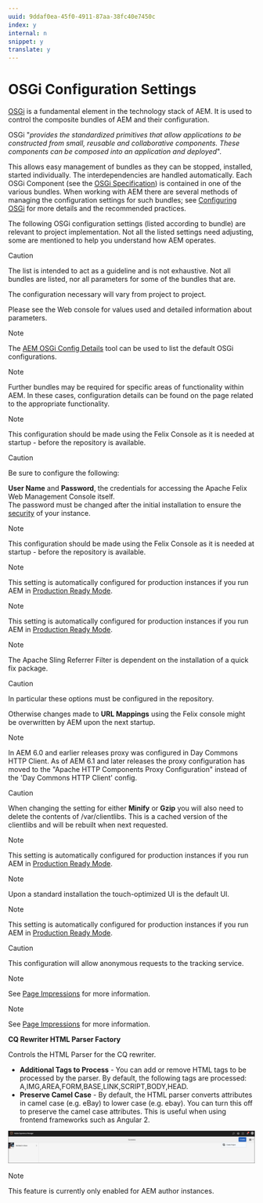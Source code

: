 ```yaml
---
uuid: 9ddaf0ea-45f0-4911-87aa-38fc40e7450c
index: y
internal: n
snippet: y
translate: y
---
```


# OSGi Configuration Settings

[OSGi](http://www.osgi.org/) is a fundamental element in the technology stack of AEM. It is used to control the composite bundles of AEM and their configuration.

OSGi "*provides the standardized primitives that allow applications to be constructed from small, reusable and collaborative components. These components can be composed into an application and deployed*".

This allows easy management of bundles as they can be stopped, installed, started individually. The interdependencies are handled automatically. Each OSGi Component (see the [OSGi Specification](http://www.osgi.org/Specifications/HomePage)) is contained in one of the various bundles. When working with AEM there are several methods of managing the configuration settings for such bundles; see [Configuring OSGi](configuring-osgi.md) for more details and the recommended practices.

The following OSGi configuration settings (listed according to bundle) are relevant to project implementation. Not all the listed settings need adjusting, some are mentioned to help you understand how AEM operates. 

>[!CAUTION]
>
><p>The list is intended to act as a guideline and is not exhaustive. Not all bundles are listed, nor all parameters for some of the bundles that are.</p> <p>The configuration necessary will vary from project to project.</p> <p>Please see the Web console for values used and detailed information about parameters.</p> 

>[!NOTE]
>
><p>The <a href="http://www.aemstuff.com/osgi.html">AEM OSGi Config Details</a> tool can be used to list the default OSGi configurations.<br> </p> 

>[!NOTE]
>
><p>Further bundles may be required for specific areas of functionality within AEM. In these cases, configuration details can be found on the page related to the appropriate functionality. &nbsp;</p> 

>[!NOTE]
>
><p>This configuration should be made using the Felix Console as it is needed at startup - before the repository is available.<br> </p> 

>[!CAUTION]
>
><p>Be sure to configure the following:</p> <p><b>User Name</b> and <b>Password</b>, the credentials for accessing the Apache Felix Web Management Console itself.<br> The password must be changed after the initial installation to ensure the <a href="/content/docs/en/aem/6-3/deploy/security_checklist.html">security</a> of your instance.</p> 

>[!NOTE]
>
><p>This configuration should be made using the Felix Console as it is needed at startup - before the repository is available.<br> </p> 

>[!NOTE]
>
><p>This setting is automatically configured for production instances if you run AEM in <a href="/content/help/en/experience-manager/6-4/sites/administering/using/production-ready.html">Production Ready Mode</a>.</p> 

>[!NOTE]
>
><p>This setting is automatically configured for production instances if you run AEM in <a href="/content/help/en/experience-manager/6-4/sites/administering/using/production-ready.html" >Production Ready Mode</a>.<br> </p> 

>[!NOTE]
>
><p>The Apache Sling Referrer Filter is dependent on the installation of a quick fix package.<br> </p> 

>[!CAUTION]
>
><p>In particular these options must be configured in the repository.</p> <p>Otherwise changes made to <b>URL Mappings</b> using the Felix console might be overwritten by AEM upon the next startup.</p> 

>[!NOTE]
>
><p>In AEM 6.0 and earlier releases proxy was configured in Day Commons HTTP Client. As of AEM 6.1 and later releases the proxy configuration has moved to the &quot;Apache HTTP Components Proxy Configuration&quot; instead of the 'Day Commons HTTP Client' config.</p> 

>[!CAUTION]
>
><p>When changing the setting for either <b>Minify</b> or <b>Gzip</b> you will also need to delete the contents of <span class="code">/var/clientlibs</span>. This is a cached version of the clientlibs and will be rebuilt when next requested.</p> 

>[!NOTE]
>
><p>This setting is automatically configured for production instances if you run AEM in <a href="/content/help/en/experience-manager/6-4/sites/administering/using/production-ready.html">Production Ready Mode</a>.</p> 

>[!NOTE]
>
><p>Upon a standard installation the touch-optimized UI is the default UI.</p> 

>[!NOTE]
>
><p>This setting is automatically configured for production instances if you run AEM in <a href="/content/help/en/experience-manager/6-4/sites/administering/using/production-ready.html">Production Ready Mode</a>.</p> 

>[!CAUTION]
>
><p>This configuration will allow anonymous requests to the tracking service.</p> 

>[!NOTE]
>
><p>See <a href="/content/help/en/experience-manager/6-4/sites/deploying/using/configuring.html#EnablingPageImpressions">Page Impressions</a> for more information.</p> 

>[!NOTE]
>
><p>See <a href="/content/help/en/experience-manager/6-4/sites/deploying/using/configuring.html#EnablingPageImpressions">Page Impressions</a> for more information.</p>

**CQ Rewriter HTML Parser Factory**

Controls the HTML Parser for the CQ rewriter.

* **Additional Tags to Process** - You can add or remove HTML tags to be processed by the parser. By default, the following tags are processed: A,IMG,AREA,FORM,BASE,LINK,SCRIPT,BODY,HEAD.
* **Preserve Camel Case** - By default, the HTML parser converts attributes in camel case (e.g. eBay) to lower case (e.g. ebay). You can turn this off to preserve the camel case attributes. This is useful when using frontend frameworks such as Angular 2.

![](assets/chlimage_1.png) 
>[!NOTE]
>
><p>This feature is currently only enabled for AEM author instances.</p> 
